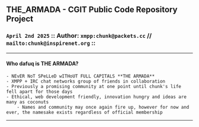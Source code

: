 ## THE_ARMADA - CGIT Public Code Repository Project
### `April 2nd 2025` **::** Author: `xmpp:chunk@packets.cc` **//** `mailto:chunk@inspirenet.org` **::**

***

#### Who dafuq is __THE ARMADA__?
```
- NEvER NoT SPeLLeD wITHoUT FULL CAPITALS **THE ARMADA**
- XMPP + IRC chat networks group of friends in collaboration
- Previously a promising community at one point until chunk's life fell apart for those days
- Ethical, web development friendly, innovation hungry and ideas are many as coconuts
	- Names and community may once again fire up, however for now and ever, the namesake exists regardless of official membership
```

***